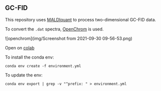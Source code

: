 ## GC-FID 

This repository uses [MALDIquant](https://cran.r-project.org/web/packages/MALDIquant/index.html) to process two-dimensional GC-FID data.

To convert the `.dat` spectra, [OpenChrom](https://lablicate.com/platform/openchrom) is used.

![openchrom](img/Screenshot from 2021-09-30 09-56-53.png)

Open on [colab](http://colab.research.google.com/github/computational-chemical-biology/gc-fid/blob/master/explore_FID_data.ipynb)

To install the conda env:

```
conda env create -f environment.yml
```
To update the env:

```
conda env export | grep -v "^prefix: " > environment.yml
```
